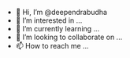 - 👋 Hi, I’m @deependrabudha
- 👀 I’m interested in ...
- 🌱 I’m currently learning ...
- 💞️ I’m looking to collaborate on ...
- 📫 How to reach me ...

<!---
deependrabudha/deependrabudha is a ✨ special ✨ repository because its `README.md` (this file) appears on your GitHub profile.
You can click the Preview link to take a look at your changes.
--->
